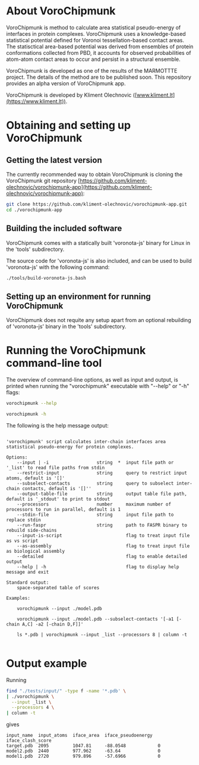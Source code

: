 # About VoroChipmunk

VoroChipmunk is method to calculate area statistical pseudo-energy of interfaces in protein complexes.
VoroChipmunk uses a knowledge-based statistical potential defined for Voronoi tessellation-based contact areas.
The statisctical area-based potential was derived from ensembles of protein conformations collected from PBD,
it accounts for observed probabilities of atom-atom contact areas to occur and persist in a structural ensemble.

VoroChipmunk is developed as one of the results of the MARMOTTTE project.
The details of the method are to be published soon.
This repository provides an alpha version of VoroChipmunk app.

VoroChipmunk is developed by Kliment Olechnovic ([www.kliment.lt](https://www.kliment.lt)).

# Obtaining and setting up VoroChipmunk

## Getting the latest version

The currently recommended way to obtain VoroChipmunk is cloning the VoroChipmunk git repository [https://github.com/kliment-olechnovic/vorochipmunk-app](https://github.com/kliment-olechnovic/vorochipmunk-app):

```bash
git clone https://github.com/kliment-olechnovic/vorochipmunk-app.git
cd ./vorochipmunk-app
```

## Building the included software

VoroChipmunk comes with a statically built 'voronota-js' binary for Linux in the 'tools' subdirectory.

The source code for 'voronota-js' is also included, and can be used to build 'voronota-js' with the following command: 

```bash
./tools/build-voronota-js.bash
```

## Setting up an environment for running VoroChipmunk

VoroChipmunk does not requite any setup apart from an optional rebuilding of 'voronota-js' binary in the 'tools' subdirectory.


# Running the VoroChipmunk command-line tool

The overview of command-line options, as well as input and output, is printed when running the "vorochipmunk" executable with "--help" or "-h" flags:

```bash
vorochipmunk --help

vorochipmunk -h
```

The following is the help message output:

```

'vorochipmunk' script calculates inter-chain interfaces area statistical pseudo-energy for protein complexes.

Options:
    --input | -i                  string  *  input file path or '_list' to read file paths from stdin
    --restrict-input              string     query to restrict input atoms, default is '[]'
    --subselect-contacts          string     query to subselect inter-chain contacts, default is '[]''
    --output-table-file           string     output table file path, default is '_stdout' to print to stdout
    --processors                  number     maximum number of processors to run in parallel, default is 1
    --stdin-file                  string     input file path to replace stdin
    --run-faspr                   string     path to FASPR binary to rebuild side-chains
    --input-is-script                        flag to treat input file as vs script
    --as-assembly                            flag to treat input file as biological assembly
    --detailed                               flag to enable detailed output
    --help | -h                              flag to display help message and exit

Standard output:
    space-separated table of scores
    
Examples:

    vorochipmunk --input ./model.pdb
    
    vorochipmunk --input ./model.pdb --subselect-contacts '[-a1 [-chain A,C] -a2 [-chain D,F]]'
    
    ls *.pdb | vorochipmunk --input _list --processors 8 | column -t
    
```

# Output example

Running

```bash
find "./tests/input/" -type f -name '*.pdb' \
| ./vorochipmunk \
  --input _list \
  --processors 4 \
| column -t
```

gives

```
input_name  input_atoms  iface_area  iface_pseudoenergy  iface_clash_score
target.pdb  2095         1047.81     -88.0548            0
model2.pdb  2440         977.962     -63.64              0
model1.pdb  2720         979.896     -57.6966            0
```
